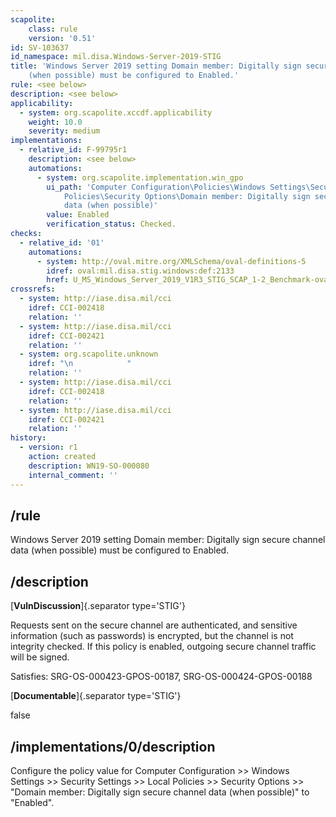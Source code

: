 ```yaml
---
scapolite:
    class: rule
    version: '0.51'
id: SV-103637
id_namespace: mil.disa.Windows-Server-2019-STIG
title: 'Windows Server 2019 setting Domain member: Digitally sign secure channel data
    (when possible) must be configured to Enabled.'
rule: <see below>
description: <see below>
applicability:
  - system: org.scapolite.xccdf.applicability
    weight: 10.0
    severity: medium
implementations:
  - relative_id: F-99795r1
    description: <see below>
    automations:
      - system: org.scapolite.implementation.win_gpo
        ui_path: 'Computer Configuration\Policies\Windows Settings\Security Settings\Local
            Policies\Security Options\Domain member: Digitally sign secure channel
            data (when possible)'
        value: Enabled
        verification_status: Checked.
checks:
  - relative_id: '01'
    automations:
      - system: http://oval.mitre.org/XMLSchema/oval-definitions-5
        idref: oval:mil.disa.stig.windows:def:2133
        href: U_MS_Windows_Server_2019_V1R3_STIG_SCAP_1-2_Benchmark-oval.xml
crossrefs:
  - system: http://iase.disa.mil/cci
    idref: CCI-002418
    relation: ''
  - system: http://iase.disa.mil/cci
    idref: CCI-002421
    relation: ''
  - system: org.scapolite.unknown
    idref: "\n            "
    relation: ''
  - system: http://iase.disa.mil/cci
    idref: CCI-002418
    relation: ''
  - system: http://iase.disa.mil/cci
    idref: CCI-002421
    relation: ''
history:
  - version: r1
    action: created
    description: WN19-SO-000080
    internal_comment: ''
---
```



## /rule

Windows Server 2019 setting Domain member: Digitally sign secure channel data (when possible) must be configured to Enabled.

## /description

[**VulnDiscussion**]{.separator type='STIG'}

Requests sent on the secure channel are authenticated, and sensitive information (such as passwords) is encrypted, but the channel is not integrity checked. If this policy is enabled, outgoing secure channel traffic will be signed.

Satisfies: SRG-OS-000423-GPOS-00187, SRG-OS-000424-GPOS-00188

[**Documentable**]{.separator type='STIG'}

false

## /implementations/0/description

Configure the policy value for Computer Configuration >> Windows Settings >> Security Settings >> Local Policies >> Security Options >> "Domain member: Digitally sign secure channel data (when possible)" to "Enabled".

